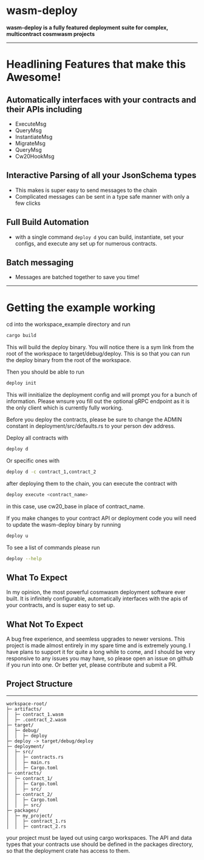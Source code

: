 # wasm-deploy

**wasm-deploy is a fully featured deployment suite for complex, multicontract cosmwasm projects**

---

# Headlining Features that make this Awesome!
## Automatically interfaces with your contracts and their APIs including
 - ExecuteMsg
 - QueryMsg
 - InstantiateMsg
 - MigrateMsg
 - QueryMsg
 - Cw20HookMsg
 
## Interactive Parsing of all your JsonSchema types
 - This makes is super easy to send messages to the chain
 - Complicated messages can be sent in a type safe manner with only a few clicks

## Full Build Automation
 - with a single command ```deploy d``` you can build, instantiate, set your configs, and execute any set up for numerous contracts.

## Batch messaging
 - Messages are batched together to save you time!

---

# Getting the example working

cd into the workspace_example directory and run 
```bash
cargo build
```
This will build the deploy binary. You will notice there is a sym link from the root of the workspace to target/debug/deploy. This is so that you can run the deploy binary from the root of the workspace.

Then you should be able to run
```bash
deploy init
```
This will innitialize the deployment config and will prompt you for a bunch of information. Please wnsure you fill out the optional gRPC endpoint as it is the only client which is currently fully working.

Before you deploy the contracts, please be sure to change the ADMIN constant in deployment/src/defaults.rs to your person dev address.

Deploy all contracts with
```bash
deploy d
```

Or specific ones with
```bash
deploy d -c contract_1,contract_2
```

after deploying them to the chain, you can execute the contract with
```bash
deploy execute <contract_name>
```
in this case, use cw20_base in place of contract_name.

If you make changes to your contract API or deployment code you will need to update the wasm-deploy binary by running
```bash
deploy u
```

To see a list of commands please run 
```bash
deploy --help
```

## What To Expect

In my opinion, the most powerful cosmwasm deployment software ever built. It is infinitely configurable, automatically interfaces with the apis of your contracts, and is super easy to set up.

## What Not To Expect

A bug free experience, and seemless upgrades to newer versions. This project is made almost entirely in my spare time and is extremely young. I have plans to support it for quite a long while to come, and I should be very responsive to any issues you may have, so please open an issue on github if you run into one. Or better yet, please contribute and submit a PR.

## Project Structure

---
```
workspace-root/
├─ artifacts/
│  ├─ contract_1.wasm
│  ├─ .contract_2.wasm
├─ target/
│  ├─ debug/
│  │  ├─ deploy
├─ deploy -> target/debug/deploy
├─ deployment/
│  ├─ src/
│  │  ├─ contracts.rs
│  │  ├─ main.rs
│  │  ├─ Cargo.toml
├─ contracts/
│  ├─ contract_1/
│  │  ├─ Cargo.toml
│  │  ├─ src/
│  ├─ contract_2/
│  │  ├─ Cargo.toml
│  │  ├─ src/
├─ packages/
│  ├─ my_project/
│  │  ├─ contract_1.rs
│  │  ├─ contract_2.rs
```

your project must be layed out using cargo workspaces. The API and data types that your contracts use should be defined in the packages directory, so that the deployment crate has access to them.
